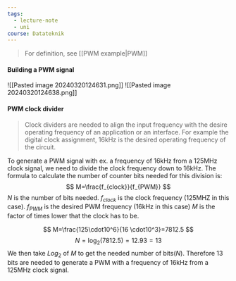 ```yaml
---
tags:
  - lecture-note
  - uni
course: Datateknik
---
```

> For definition, see [[PWM example|PWM]]
#### Building a PWM signal
![[Pasted image 20240320124631.png]]
![[Pasted image 20240320124638.png]]


#### PWM clock divider
> Clock dividers are needed to align the input frequency with the desire operating frequency of an application or an interface.  For example the digital clock assignment, 16kHz is the desired operating frequency of the circuit.

To generate a PWM signal with ex. a frequency of 16kHz from a 125MHz clock signal, we need to divide the clock frequency down to 16kHz.
The formula to calculate the number of counter bits needed for this division is:
$$
M=\frac{f_{clock}}{f_{PWM}}
$$
$N$ is the number of bits needed.
$f_{clock}$ is the clock frequency (125MHZ in this case).
$f_{PWM}$ is the desired PWM frequency (16kHz in this case)
$M$ is the factor of times lower that the clock has to be.

$$
M=\frac{125\cdot10^6}{16 \cdot10^3}=7812.5
$$
$$
N=\log_{2}(7812.5)=12.93=13
$$
We then take $Log_{2}$ of $M$ to get the needed number of bits($N$).
Therefore 13 bits are needed to generate a PWM with a frequency of 16kHz from a 125MHz clock signal.
